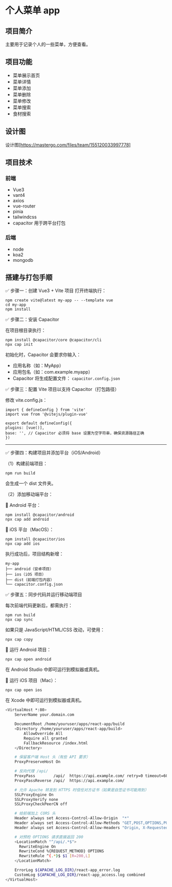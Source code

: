 # 个人菜单 app

## 项目简介

主要用于记录个人的一些菜单，方便查看。

## 项目功能

- 菜单展示首页
- 菜单详情
- 菜单添加
- 菜单删除
- 菜单修改
- 菜单搜索
- 食材搜索

## 设计图

设计图[https://mastergo.com/files/team/155120033997778]

## 项目技术

### 前端

- Vue3
- vant4
- axios
- vue-router
- pinia
- tailwindcss
- capacitor 用于跨平台打包

### 后端

- node
- koa2
- mongodb

## 搭建与打包手顺

✅ 步骤一：创建 Vue3 + Vite 项目
打开终端执行：

```
npm create vite@latest my-app -- --template vue
cd my-app
npm install
```

✅ 步骤二：安装 Capacitor

在项目根目录执行：

```
npm install @capacitor/core @capacitor/cli
npx cap init
```

初始化时，Capacitor 会要求你输入：

- 应用名称（如：MyApp）
- 应用包名（如：com.example.myapp）
- Capacitor 将生成配置文件：
  `capacitor.config.json`

✅ 步骤三：配置 Vite 项目以支持 Capacitor（打包路径）

修改 vite.config.js：

```
import { defineConfig } from 'vite'
import vue from '@vitejs/plugin-vue'

export default defineConfig({
plugins: [vue()],
base: '', // Capacitor 必须将 base 设置为空字符串，确保资源路径正确
})
```

---

✅ 步骤四：构建项目并添加平台（iOS/Android）

（1）构建前端项目：

```
npm run build
```

会生成一个 dist 文件夹。

（2）添加移动端平台：

🔸 Android 平台：

```
npm install @capacitor/android
npx cap add android
```

🔹 iOS 平台（MacOS）：

```
npm install @capacitor/ios
npx cap add ios
```

执行成功后，项目结构新增：

```
my-app
├── android（安卓项目）
├── ios（iOS 项目）
├── dist（前端打包内容）
└── capacitor.config.json
```

✅ 步骤五：同步代码并运行移动端项目

每次前端代码更新后，都需执行：

```
npm run build
npx cap sync
```

如果只是 JavaScript/HTML/CSS 改动，可使用：

```
npx cap copy
```

🔸 运行 Android 项目：

```
npx cap open android
```

在 Android Studio 中即可运行到模拟器或真机。

🔹 运行 iOS 项目（Mac）：

```
npx cap open ios
```

在 Xcode 中即可运行到模拟器或真机。

```bash
<VirtualHost *:80>
    ServerName your.domain.com

    DocumentRoot /home/youruser/apps/react-app/build
    <Directory /home/youruser/apps/react-app/build>
        AllowOverride All
        Require all granted
        FallbackResource /index.html
    </Directory>

    # 保留客户端 Host 头（有些 API 要求）
    ProxyPreserveHost On

    # 反向代理 /api/
    ProxyPass        /api/  https://api.example.com/ retry=0 timeout=60
    ProxyPassReverse /api/  https://api.example.com/

    # 允许 Apache 转发到 HTTPS 时信任对方证书（如果是自签证书可能用到）
    SSLProxyEngine On
    SSLProxyVerify none
    SSLProxyCheckPeerCN off

    # 给前端加上 CORS 头
    Header always set Access-Control-Allow-Origin  "*"
    Header always set Access-Control-Allow-Methods "GET,POST,OPTIONS,PUT,DELETE"
    Header always set Access-Control-Allow-Headers "Origin, X-Requested-With, Content-Type, Accept, Authorization"

    # 对预检 OPTIONS 请求直接返回 200
    <LocationMatch "^/api/.*$">
      RewriteEngine On
      RewriteCond %{REQUEST_METHOD} OPTIONS
      RewriteRule ^(.*)$ $1 [R=200,L]
    </LocationMatch>

    ErrorLog ${APACHE_LOG_DIR}/react-app_error.log
    CustomLog ${APACHE_LOG_DIR}/react-app_access.log combined
</VirtualHost>
```
